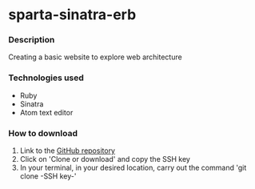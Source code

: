 # sparta-sinatra-erb
### Description
Creating a basic website to explore web architecture

### Technologies used
* Ruby
* Sinatra
* Atom text editor

### How to download
1. Link to the [GitHub repository](https://github.com/mohammedkashim10/sparta-project-euler-homework)
2. Click on 'Clone or download' and copy the SSH key
3. In your terminal, in your desired location, carry out the command 'git clone -SSH key-'